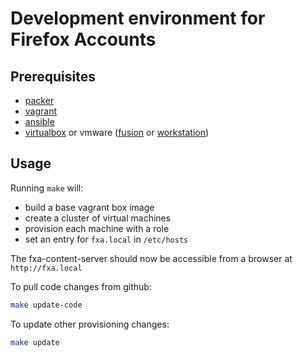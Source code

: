 # Development environment for Firefox Accounts

## Prerequisites

- [packer](http://www.packer.io/downloads.html)
- [vagrant](http://www.vagrantup.com/downloads.html)
- [ansible](http://docs.ansible.com/intro_installation.html)
- [virtualbox](https://www.virtualbox.org/wiki/Downloads) or vmware ([fusion](https://www.vmware.com/products/fusion/) or [workstation](http://www.vmware.com/products/workstation))

## Usage

Running `make` will:

- build a base vagrant box image
- create a cluster of virtual machines
- provision each machine with a role
- set an entry for `fxa.local` in `/etc/hosts`

The fxa-content-server should now be accessible from a browser at `http://fxa.local`

To pull code changes from github:

```sh
make update-code
```

To update other provisioning changes:

```sh
make update
```
